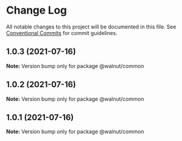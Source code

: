 # Change Log

All notable changes to this project will be documented in this file.
See [Conventional Commits](https://conventionalcommits.org) for commit guidelines.

## 1.0.3 (2021-07-16)

**Note:** Version bump only for package @walnut/common





## 1.0.2 (2021-07-16)

**Note:** Version bump only for package @walnut/common





## 1.0.1 (2021-07-16)

**Note:** Version bump only for package @walnut/common
